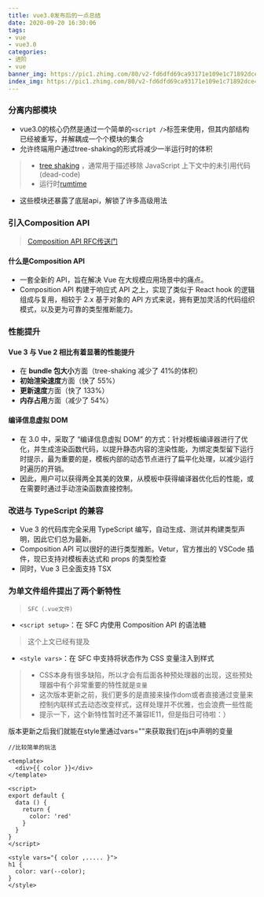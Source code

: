 ```yaml
---
title: vue3.0发布后的一点总结
date: 2020-09-20 16:30:06
tags:
- vue
- vue3.0
categories:
- 进阶
- vue
banner_img: https://pic1.zhimg.com/80/v2-fd6dfd69ca93171e109e1c71892dce40_1440w.jpg
index_img: https://pic1.zhimg.com/80/v2-fd6dfd69ca93171e109e1c71892dce40_1440w.jpg
---
```



### 分离内部模块
- vue3.0的核心仍然是通过一个简单的`<script />`标签来使用，但其内部结构已经被重写，并解耦成一个个模块的集合
- 允许终端用户通过tree-shaking的形式将减少一半运行时的体积
> - [tree shaking](https://webpack.docschina.org/guides/tree-shaking/) ，通常用于描述移除 JavaScript 上下文中的未引用代码(dead-code)
> - 运行时[rumtime](https://webpack.docschina.org/concepts/manifest/)
- 这些模块还暴露了底层api，解锁了许多高级用法

### 引入Composition API
> [Composition API RFC传送门](https://vue-composition-api-rfc.netlify.app/zh/#%E6%A6%82%E8%BF%B0)

 #### 什么是Composition API
 - 一套全新的 API，旨在解决 Vue 在大规模应用场景中的痛点。
 - Composition API 构建于响应式 API 之上，实现了类似于 React hook 的逻辑组成与复用，相较于 2.x 基于对象的 API 方式来说，拥有更加灵活的代码组织模式，以及更为可靠的类型推断能力。

### 性能提升
#### Vue 3 与 Vue 2 相比有着显著的性能提升
- 在 **bundle 包大小**方面（tree-shaking 减少了 41%的体积）
- **初始渲染速度**方面（快了 55%）
- **更新速度**方面（快了 133%）
- **内存占用**方面（减少了 54%）

#### 编译信息虚拟 DOM
- 在 3.0 中，采取了 “编译信息虚拟 DOM” 的方式：针对模板编译器进行了优化，并生成渲染函数代码，以提升静态内容的渲染性能，为绑定类型留下运行时提示，最为重要的是，模板内部的动态节点进行了扁平化处理，以减少运行时遍历的开销。
- 因此，用户可以获得两全其美的效果，从模板中获得编译器优化后的性能，或在需要时通过手动渲染函数直接控制。

### 改进与 TypeScript 的兼容
- Vue 3 的代码库完全采用 TypeScript 编写，自动生成、测试并构建类型声明，因此它们总为最新。
- Composition API 可以很好的进行类型推断。Vetur，官方推出的 VSCode 插件，现已支持对模板表达式和 props 的类型检查
- 同时，Vue 3 已全面支持 TSX

### 为单文件组件提出了两个新特性
> `SFC（.vue文件）`

- `<script setup>`：在 SFC 内使用 Composition API 的语法糖
> 这个上文已经有提及

- `<style vars>`：在 SFC 中支持将状态作为 CSS 变量注入到样式
> - CSS本身有很多缺陷，所以才会有后面各种预处理器的出现，这些预处理器中有个非常重要的特性就是`变量`
> - 这次版本更新之前，我们更多的是直接来操作dom或者直接通过变量来控制内联样式去动态改变样式，这样处理并不优雅，也会浪费一些性能
> - 提示一下，这个新特性暂时还不兼容IE11，但是指日可待啦：）

版本更新之后我们就能在style里通过vars=""来获取我们在js中声明的变量

```
//比较简单的玩法

<template>
  <div>{{ color }}</div>
</template>

<script>
export default {
  data () {
    return {
      color: 'red'
    }
  }
}
</script>

<style vars="{ color ,..... }">
h1 {
  color: var(--color);
}
</style>

```




